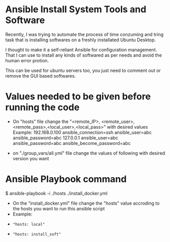 # Ansible Install System Tools and Software
Recently, I was trying to automate the process of time conzuming and tring task that is installing softwares on a freshly installated Ubuntu Desktop.

I thought to make it a self-reliant Ansible for configuration management. That I can use to install any kinds of softwared as per needs and avoid the human error protion. 

This can be used for ubuntu servers too, you just need to comment out or remove the GUI based softwares.

# Values needed to be given before running the code
- On "hosts" file change the "<remote_IP>, <remote_user>, <remote_pass>,<local_user>,<local_pass>" with desired values
    Example: 192.168.0.100 ansible_connection=ssh ansible_user=abc ansible_password=abc
             127.0.0.1 ansible_user=abc ansible_password=abc ansible_become_password=abc

- on "./group_vars/all.yml" file change the values of following with desired version you want
# Ansible Playbook command
$ ansible-playbook -i ./hosts ./install_docker.yml

- On the "install_docker.yml" file change the "hosts" value accroding to the hosts you want to run this ansible script
- Example:
-     "hosts: local"
-     "hosts: install_soft"


